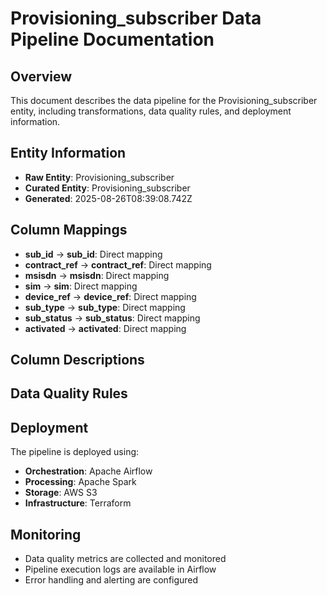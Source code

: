 # Provisioning_subscriber Data Pipeline Documentation

## Overview
This document describes the data pipeline for the Provisioning_subscriber entity, including transformations, data quality rules, and deployment information.

## Entity Information
- **Raw Entity**: Provisioning_subscriber
- **Curated Entity**: Provisioning_subscriber
- **Generated**: 2025-08-26T08:39:08.742Z

## Column Mappings
- **sub_id** → **sub_id**: Direct mapping
- **contract_ref** → **contract_ref**: Direct mapping
- **msisdn** → **msisdn**: Direct mapping
- **sim** → **sim**: Direct mapping
- **device_ref** → **device_ref**: Direct mapping
- **sub_type** → **sub_type**: Direct mapping
- **sub_status** → **sub_status**: Direct mapping
- **activated** → **activated**: Direct mapping

## Column Descriptions


## Data Quality Rules


## Deployment
The pipeline is deployed using:
- **Orchestration**: Apache Airflow
- **Processing**: Apache Spark
- **Storage**: AWS S3
- **Infrastructure**: Terraform

## Monitoring
- Data quality metrics are collected and monitored
- Pipeline execution logs are available in Airflow
- Error handling and alerting are configured